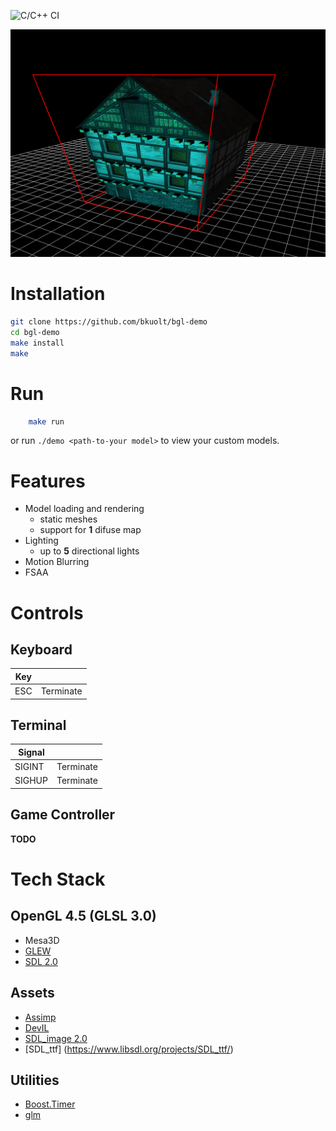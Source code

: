 ![C/C++ CI](https://github.com/bkuolt/bgl-demo/workflows/C/C++%20CI/badge.svg?branch=master)

![alt text](assets/screenshot.png "BGL Tech Demo")

# Installation
```bash
git clone https://github.com/bkuolt/bgl-demo
cd bgl-demo
make install
make
```
# Run
```bash
    make run
```
or run `./demo <path-to-your model>` to view your custom models.

# Features
- Model loading and rendering
  - static meshes
  - support for **1** difuse map
-  Lighting
   - up to **5** directional lights
- Motion Blurring
- FSAA

# Controls

## Keyboard
| Key |  |
|-----|---|
| ESC | Terminate |

## Terminal
| Signal |  |
|-----|---|
| SIGINT | Terminate |
| SIGHUP | Terminate |

## Game Controller
**TODO**


# Tech Stack
## OpenGL 4.5 (GLSL 3.0)
 - Mesa3D
 - [GLEW](http://glew.sourceforge.net/)
 - [SDL 2.0](https://www.libsdl.org/download-2.0.php)

## Assets
 - [Assimp](http://www.assimp.org/)
 - [DevIL](http://openil.sourceforge.net/)
 - [SDL_image 2.0](https://www.libsdl.org/projects/SDL_image/)
 - [SDL_ttf] (https://www.libsdl.org/projects/SDL_ttf/)

 ## Utilities
   - [Boost.Timer](https://www.boost.org/doc/libs/1_72_0/libs/timer/doc/index.html)
   - [glm](https://glm.g-truc.net/0.9.9/index.html)